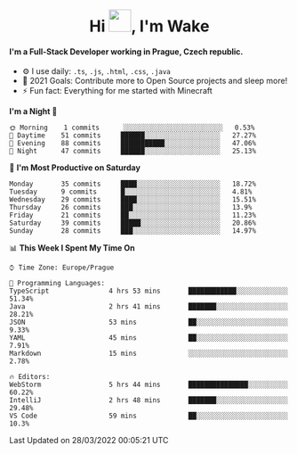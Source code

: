 <h1 align="center">Hi <img src="https://raw.githubusercontent.com/MrWakeCZ/MrWakeCZ/master/Hi.gif" width="40px" />, I'm Wake</h1>

#### I'm a Full-Stack Developer working in Prague, Czech republic.
- ⚙️ I use daily: `.ts`, `.js`, `.html`, `.css`, `.java`
- 🥅 2021 Goals: Contribute more to Open Source projects and sleep more!
- ⚡ Fun fact: Everything for me started with Minecraft

<!--START_SECTION:waka-->
**I'm a Night 🦉** 

```text
🌞 Morning    1 commits      ░░░░░░░░░░░░░░░░░░░░░░░░░   0.53% 
🌆 Daytime    51 commits     ██████░░░░░░░░░░░░░░░░░░░   27.27% 
🌃 Evening    88 commits     ███████████░░░░░░░░░░░░░░   47.06% 
🌙 Night      47 commits     ██████░░░░░░░░░░░░░░░░░░░   25.13%

```
📅 **I'm Most Productive on Saturday** 

```text
Monday       35 commits     ████░░░░░░░░░░░░░░░░░░░░░   18.72% 
Tuesday      9 commits      █░░░░░░░░░░░░░░░░░░░░░░░░   4.81% 
Wednesday    29 commits     ████░░░░░░░░░░░░░░░░░░░░░   15.51% 
Thursday     26 commits     ███░░░░░░░░░░░░░░░░░░░░░░   13.9% 
Friday       21 commits     ██░░░░░░░░░░░░░░░░░░░░░░░   11.23% 
Saturday     39 commits     █████░░░░░░░░░░░░░░░░░░░░   20.86% 
Sunday       28 commits     ███░░░░░░░░░░░░░░░░░░░░░░   14.97%

```


📊 **This Week I Spent My Time On** 

```text
⌚︎ Time Zone: Europe/Prague

💬 Programming Languages: 
TypeScript               4 hrs 53 mins       ████████████░░░░░░░░░░░░░   51.34% 
Java                     2 hrs 41 mins       ███████░░░░░░░░░░░░░░░░░░   28.21% 
JSON                     53 mins             ██░░░░░░░░░░░░░░░░░░░░░░░   9.33% 
YAML                     45 mins             ██░░░░░░░░░░░░░░░░░░░░░░░   7.91% 
Markdown                 15 mins             ░░░░░░░░░░░░░░░░░░░░░░░░░   2.78%

🔥 Editors: 
WebStorm                 5 hrs 44 mins       ███████████████░░░░░░░░░░   60.22% 
IntelliJ                 2 hrs 48 mins       ███████░░░░░░░░░░░░░░░░░░   29.48% 
VS Code                  59 mins             ██░░░░░░░░░░░░░░░░░░░░░░░   10.3%

```


 Last Updated on 28/03/2022 00:05:21 UTC
<!--END_SECTION:waka-->
